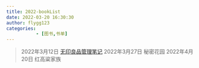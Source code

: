 ```yaml
---
title: 2022-bookList
date: 2022-03-20 16:30:30
author: flygg123
categories: 
           - [图书,书单]
---
```

> 2022年3月12日 [无印良品管理笔记](../无印良品管理笔记)
> 2022年3月27日 秘密花园
> 2022年4月20日 红高粱家族